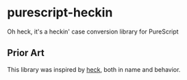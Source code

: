 # purescript-heckin

Oh heck, it's a heckin' case conversion library for PureScript

## Prior Art

This library was inspired by [heck](https://github.com/withoutboats/heck), both in name and behavior.
